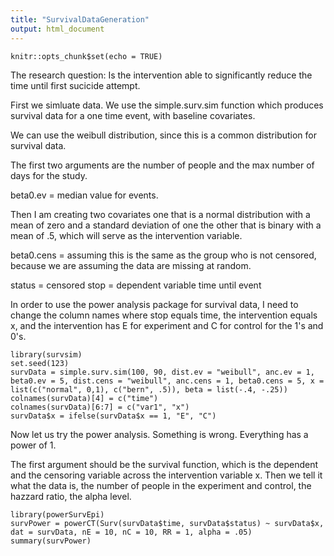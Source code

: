 ```yaml
---
title: "SurvivalDataGeneration"
output: html_document
---
```


```{r setup, include=FALSE}
knitr::opts_chunk$set(echo = TRUE)
```
The research question: Is the intervention able to significantly reduce the time until first sucicide attempt.

First we simluate data.  We use the simple.surv.sim function which produces survival data for a one time event, with baseline covariates.  

We can use the weibull distribution, since this is a common distribution for survival data.

The first two arguments are the number of people and the max number of days for the study.

beta0.ev = median value for events.  

Then I am creating two covariates one that is a normal distribution with a mean of zero and a standard deviation of one the other that is binary with a mean of .5, which will serve as the intervention variable.  

beta0.cens = assuming this is the same as the group who is not censored, because we are assuming the data are missing at random.

status = censored
stop = dependent variable time until event

In order to use the power analysis package for survival data, I need to change the column names where stop equals time, the intervention equals x, and the intervention has E for experiment and C for control for the 1's and 0's.  
```{r}
library(survsim)
set.seed(123)
survData = simple.surv.sim(100, 90, dist.ev = "weibull", anc.ev = 1, beta0.ev = 5, dist.cens = "weibull", anc.cens = 1, beta0.cens = 5, x = list(c("normal", 0,1), c("bern", .5)), beta = list(-.4, -.25))
colnames(survData)[4] = c("time")
colnames(survData)[6:7] = c("var1", "x")
survData$x = ifelse(survData$x == 1, "E", "C")
```
Now let us try the power analysis.  Something is wrong.  Everything has a power of 1.

The first argument should be the survival function, which is the dependent and the censoring variable across the intervention variable x.  Then we tell it what the data is, the number of people in the experiment and control, the hazzard ratio, the alpha level.  
```{r}
library(powerSurvEpi)
survPower = powerCT(Surv(survData$time, survData$status) ~ survData$x, dat = survData, nE = 10, nC = 10, RR = 1, alpha = .05)
summary(survPower)
```

